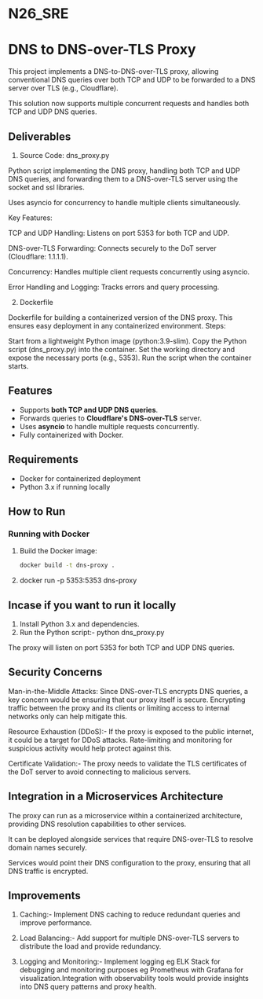 # N26_SRE

# DNS to DNS-over-TLS Proxy

This project implements a DNS-to-DNS-over-TLS proxy, allowing conventional DNS queries over both TCP and UDP to be forwarded to a DNS server over TLS (e.g., Cloudflare).

This solution now supports multiple concurrent requests and handles both TCP and UDP DNS queries. 

## Deliverables

1. Source Code: dns_proxy.py
   
Python script implementing the DNS proxy, handling both TCP and UDP DNS queries, and forwarding them to a DNS-over-TLS server using the socket and ssl libraries.

Uses asyncio for concurrency to handle multiple clients simultaneously.

Key Features:

TCP and UDP Handling: Listens on port 5353 for both TCP and UDP.

DNS-over-TLS Forwarding: Connects securely to the DoT server (Cloudflare: 1.1.1.1).

Concurrency: Handles multiple client requests concurrently using asyncio.

Error Handling and Logging: Tracks errors and query processing.


2. Dockerfile

Dockerfile for building a containerized version of the DNS proxy.
This ensures easy deployment in any containerized environment.
Steps:

Start from a lightweight Python image (python:3.9-slim).
Copy the Python script (dns_proxy.py) into the container.
Set the working directory and expose the necessary ports (e.g., 5353).
Run the script when the container starts.

## Features
- Supports **both TCP and UDP DNS queries**.
- Forwards queries to **Cloudflare's DNS-over-TLS** server.
- Uses **asyncio** to handle multiple requests concurrently.
- Fully containerized with Docker.

## Requirements
- Docker for containerized deployment
- Python 3.x if running locally

## How to Run

### Running with Docker
1. Build the Docker image:
   ```bash
   docker build -t dns-proxy .

2. docker run -p 5353:5353 dns-proxy


## Incase if you want to run it locally 

1. Install Python 3.x and dependencies.
2. Run the Python script:-
    python dns_proxy.py

The proxy will listen on port 5353 for both TCP and UDP DNS queries.

## Security Concerns

Man-in-the-Middle Attacks: Since DNS-over-TLS encrypts DNS queries, a key concern would be ensuring that our proxy itself is secure. Encrypting traffic between the proxy and its clients or limiting access to internal networks only can help mitigate this.

Resource Exhaustion (DDoS):- If the proxy is exposed to the public internet, it could be a target for DDoS attacks. Rate-limiting and monitoring for suspicious activity would help protect against this.

Certificate Validation:- The proxy needs to validate the TLS certificates of the DoT server to avoid connecting to malicious servers.



## Integration in a Microservices Architecture

The proxy can run as a microservice within a containerized architecture, providing DNS resolution capabilities to other services.

It can be deployed alongside services that require DNS-over-TLS to resolve domain names securely.

Services would point their DNS configuration to the proxy, ensuring that all DNS traffic is encrypted.



## Improvements

1. Caching:- Implement DNS caching to reduce redundant queries and improve performance.

2. Load Balancing:- Add support for multiple DNS-over-TLS servers to distribute the load and provide redundancy.

3. Logging and Monitoring:- Implement logging eg ELK Stack for debugging and monitoring purposes eg Prometheus with Grafana for visualization.Integration with observability    tools would provide insights into DNS query patterns and proxy health.



